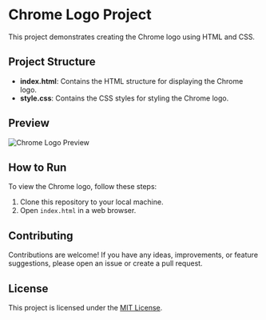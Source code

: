 # Chrome Logo Project

This project demonstrates creating the Chrome logo using HTML and CSS.

## Project Structure

- **index.html**: Contains the HTML structure for displaying the Chrome logo.
- **style.css**: Contains the CSS styles for styling the Chrome logo.
  
## Preview

![Chrome Logo Preview](preview.png)

## How to Run

To view the Chrome logo, follow these steps:

1. Clone this repository to your local machine.
2. Open `index.html` in a web browser.

## Contributing

Contributions are welcome! If you have any ideas, improvements, or feature suggestions, please open an issue or create a pull request.

## License

This project is licensed under the [MIT License](LICENSE).
